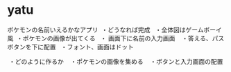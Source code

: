# yatu

ポケモンの名前いえるかなアプリ
  ・どうなれば完成
    ・全体図はゲームボーイ風
     ・ポケモンの画像が出てくる
    ・ 画面下に名前の入力画面
    ・答える、パスボタンを下に配置
    ・フォント、画面はドット
  
  ・どのように作るか
    ・ポケモンの画像を集める
    ・ボタンと入力画面の配置
